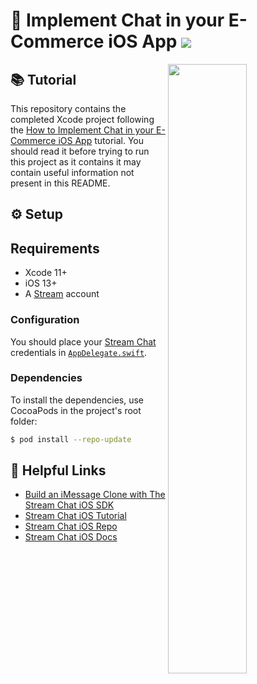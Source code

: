 # 💬 Implement Chat in your E-Commerce iOS App [![](https://img.shields.io/twitter/url?url=https%3A%2F%2Fgithub.com%2FGetStream%2Fe-commerce-chat-ios)](https://twitter.com/intent/tweet?text=Want%20to%20implement%20chat%20in%20your%20e-commerce%20iOS%20app%3F%20Learn%20how%3A&url=https%3A%2F%2Fgithub.com%2FGetStream%2Fe-commerce-chat-ios)

<img align="right" src="https://i.imgur.com/T7AnZmR.png" width="50%" />

## 📚 Tutorial

This repository contains the completed Xcode project following the [How to Implement Chat in your E-Commerce iOS App](https://getstream.io/blog/e-commerce-chat-ios/) tutorial. You should read it before trying to run this project as it contains it may contain useful information not present in this README.

## ⚙️ Setup

## Requirements
- Xcode 11+
- iOS 13+
- A [Stream](https://getstream.io/accounts/signup/) account

### Configuration

You should place your [Stream Chat](https://getstream.io/chat/) credentials in [`AppDelegate.swift`](ECommerceApp/AppDelegate.swift#L18).

### Dependencies

To install the dependencies, use CocoaPods in the project's root folder:

```bash
$ pod install --repo-update
```

## 🔗 Helpful Links

- [Build an iMessage Clone with The Stream Chat iOS SDK](https://getstream.io/blog/build-imessage-clone/)
- [Stream Chat iOS Tutorial](https://getstream.io/tutorials/ios-chat/)
- [Stream Chat iOS Repo](https://github.com/GetStream/stream-chat-swift)
- [Stream Chat iOS Docs](http://getstream.io/chat/docs?language=swift)

